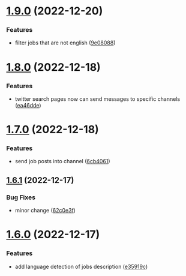 # [1.9.0](https://github.com/ghorbani-mohammad/Social-Networks-Crawler/compare/v1.8.0...v1.9.0) (2022-12-20)


### Features

* filter jobs that are not english ([9e08088](https://github.com/ghorbani-mohammad/Social-Networks-Crawler/commit/9e08088b3969d3fbabacb3e91512f3926a4b1e7b))



# [1.8.0](https://github.com/ghorbani-mohammad/Social-Networks-Crawler/compare/v1.7.0...v1.8.0) (2022-12-18)


### Features

* twitter search pages now can send messages to specific channels ([ea46dde](https://github.com/ghorbani-mohammad/Social-Networks-Crawler/commit/ea46dde8c7f97271ed9719de9856120caca99c22))



# [1.7.0](https://github.com/ghorbani-mohammad/Social-Networks-Crawler/compare/v1.6.1...v1.7.0) (2022-12-18)


### Features

* send job posts into channel ([6cb4061](https://github.com/ghorbani-mohammad/Social-Networks-Crawler/commit/6cb406156782dc7c0872e7494f34214f3471472c))



## [1.6.1](https://github.com/ghorbani-mohammad/Social-Networks-Crawler/compare/v1.6.0...v1.6.1) (2022-12-17)


### Bug Fixes

* minor change ([62c0e3f](https://github.com/ghorbani-mohammad/Social-Networks-Crawler/commit/62c0e3fdfd8dc134b6fafed2ff778af54276bbfc))



# [1.6.0](https://github.com/ghorbani-mohammad/Social-Networks-Crawler/compare/v1.5.3...v1.6.0) (2022-12-17)


### Features

* add language detection of jobs description ([e35919c](https://github.com/ghorbani-mohammad/Social-Networks-Crawler/commit/e35919c21ab6c345eef7fbeb3747a29524440a33))



